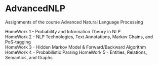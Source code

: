 # AdvancedNLP
Assignments of the course Advanced Natural Language Processing 

HomeWork 1 - Probability and Information Theory in NLP  
HomeWork 2 - NLP Technologies, Text Annotations, Markov Chains, and PoS-tagging  
HomeWork 3 - Hidden Markov Model & Forward/Backward Algorithm  
HomeWork 4 - Probabilistic Parsing
HomeWork 5 - Entities, Relations, Semantics, and Graphs
